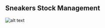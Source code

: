 ## Sneakers Stock Management




![alt text](https://i.insider.com/61f31c07792e7300116bf651?width=700)
